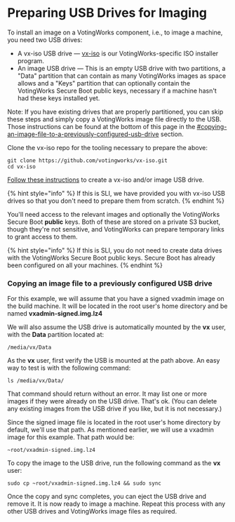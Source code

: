 # Preparing USB Drives for Imaging

To install an image on a VotingWorks component, i.e., to image a machine, you need two USB drives:

* A vx-iso USB drive — [vx-iso](https://github.com/votingworks/vx-iso) is our VotingWorks-specific ISO installer program.
* An image USB drive — This is an empty USB drive with two partitions, a "Data" partition that can contain as many VotingWorks images as space allows and a "Keys" partition that can optionally contain the VotingWorks Secure Boot public keys, necessary if a machine hasn't had these keys installed yet.

Note: If you have existing drives that are properly partitioned, you can skip these steps and simply copy a VotingWorks image file directly to the USB. Those instructions can be found at the bottom of this page in the [#copying-an-image-file-to-a-previously-configured-usb-drive](preparing-usb-drives-for-imaging.md#copying-an-image-file-to-a-previously-configured-usb-drive "mention") section.

Clone the vx-iso repo for the tooling necessary to prepare the above:

```
git clone https://github.com/votingworks/vx-iso.git
cd vx-iso
```

[Follow these instructions](https://github.com/votingworks/docs-vxsuite-v4/blob/main/software-docs/README-vx-iso.md) to create a vx-iso and/or image USB drive.

{% hint style="info" %}
If this is SLI, we have provided you with vx-iso USB drives so that you don't need to prepare them from scratch.
{% endhint %}

You'll need access to the relevant images and optionally the VotingWorks Secure Boot **public** keys. Both of these are stored on a private S3 bucket, though they're not sensitive, and VotingWorks can prepare temporary links to grant access to them.

{% hint style="info" %}
If this is SLI, you do not need to create data drives with the VotingWorks Secure Boot public keys. Secure Boot has already been configured on all your machines.
{% endhint %}

### Copying an image file to a previously configured USB drive

For this example, we will assume that you have a signed vxadmin image on the build machine. It will be located in the root user's home directory and be named **vxadmin-signed.img.lz4**

We will also assume the USB drive is automatically mounted by the **vx** user, with the **Data** partition located at:&#x20;

```
/media/vx/Data
```

As the **vx** user, first verify the USB is mounted at the path above. An easy way to test is with the following command:

```
ls /media/vx/Data/
```

That command should return without an error. It may list one or more images if they were already on the USB drive. That's ok. (You can delete any existing images from the USB drive if you like, but it is not necessary.)

Since the signed image file is located in the root user's home directory by default, we'll use that path. As mentioned earlier, we will use a vxadmin image for this example. That path would be:

```
~root/vxadmin-signed.img.lz4
```

To copy the image to the USB drive, run the following command as the **vx** user:

```
sudo cp ~root/vxadmin-signed.img.lz4 && sudo sync
```

Once the copy and sync completes, you can eject the USB drive and remove it. It is now ready to image a machine. Repeat this process with any other USB drives and VotingWorks image files as required.&#x20;




